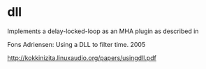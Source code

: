 # dll
Implements a delay-locked-loop as an MHA plugin as described in

Fons Adriensen: Using a DLL to filter time. 2005

http://kokkinizita.linuxaudio.org/papers/usingdll.pdf
